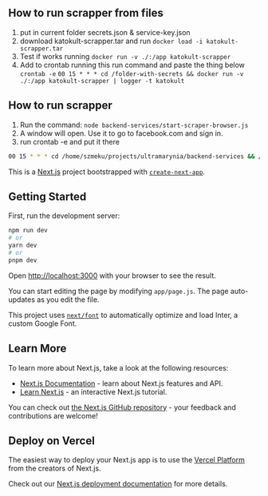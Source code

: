## How to run scrapper from files
1. put in current folder secrets.json & service-key.json
2. download katokult-scrapper.tar and run `docker load -i katokult-scrapper.tar`
3. Test if works running  `docker run -v ./:/app katokult-scrapper`
4. Add to crontab running this
run command and paste the thing below `crontab -e`
`00 15 * * * cd /folder-with-secrets && docker run -v ./:/app katokult-scrapper | logger -t katokult`

## How to run scrapper

1. Run the command: `node backend-services/start-scraper-browser.js`
2. A window will open. Use it to go to facebook.com and sign in.
1. run crontab -e and put it there
```bash
00 15 * * * cd /home/szmeku/projects/ultramarynia/backend-services && /usr/local/bin/node start-scraper.js | logger -t katokult 
```


This is a [Next.js](https://nextjs.org/) project bootstrapped with [`create-next-app`](https://github.com/vercel/next.js/tree/canary/packages/create-next-app).

## Getting Started

First, run the development server:

```bash
npm run dev
# or
yarn dev
# or
pnpm dev
```

Open [http://localhost:3000](http://localhost:3000) with your browser to see the result.

You can start editing the page by modifying `app/page.js`. The page auto-updates as you edit the file.

This project uses [`next/font`](https://nextjs.org/docs/basic-features/font-optimization) to automatically optimize and load Inter, a custom Google Font.

## Learn More

To learn more about Next.js, take a look at the following resources:

- [Next.js Documentation](https://nextjs.org/docs) - learn about Next.js features and API.
- [Learn Next.js](https://nextjs.org/learn) - an interactive Next.js tutorial.

You can check out [the Next.js GitHub repository](https://github.com/vercel/next.js/) - your feedback and contributions are welcome!

## Deploy on Vercel

The easiest way to deploy your Next.js app is to use the [Vercel Platform](https://vercel.com/new?utm_medium=default-template&filter=next.js&utm_source=create-next-app&utm_campaign=create-next-app-readme) from the creators of Next.js.

Check out our [Next.js deployment documentation](https://nextjs.org/docs/deployment) for more details.
